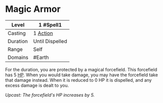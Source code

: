 # Magic Armor

| Level    | 1 #Spell1                                        |
| -------- | ------------------------------------------------ |
| Casting  | 1 [Action](../../../../Game%20Procedures/Action.md) |
| Duration | Until Dispelled                                  |
| Range    | Self                                             |
| Domains  | #Earth                                           |

For the duration, you are protected by a magical forcefield. This forcefield has 5 [HP](../../../../Player%20Characters/Derived%20Statistics/Health%20Points.md). When you would take damage, you may have the forcefield take that damage instead. When it is reduced to 0 HP it is dispelled, and any excess damage is dealt to you.

*Upcast: The forcefield's HP increases by 5.*
